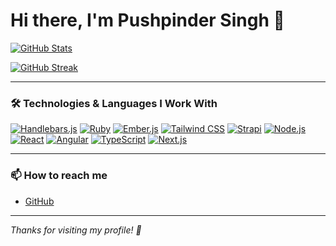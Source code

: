 # Hi there, I'm Pushpinder Singh 👋

[![GitHub Stats](https://github-readme-stats.vercel.app/api?username=pushpinder6805&show_icons=true&theme=radical&count_private=true)](https://github.com/pushpinder6805)

[![GitHub Streak](https://github-readme-streak-stats.herokuapp.com/?user=pushpinder6805&theme=radical)](https://github.com/pushpinder6805)

---

### 🛠️ Technologies & Languages I Work With

[![Handlebars.js](https://img.shields.io/badge/-Handlebars-f0772b?style=for-the-badge&logo=handlebars-dot-js&logoColor=white)](https://handlebarsjs.com/) 
[![Ruby](https://img.shields.io/badge/-Ruby-cc342d?style=for-the-badge&logo=ruby&logoColor=white)](https://www.ruby-lang.org/) 
[![Ember.js](https://img.shields.io/badge/-Ember.js-e04e39?style=for-the-badge&logo=ember-dot-js&logoColor=white)](https://emberjs.com/) 
[![Tailwind CSS](https://img.shields.io/badge/-Tailwind_CSS-06b6d4?style=for-the-badge&logo=tailwind-css&logoColor=white)](https://tailwindcss.com/) 
[![Strapi](https://img.shields.io/badge/-Strapi-00d8ff?style=for-the-badge&logo=strapi&logoColor=white)](https://strapi.io/) 
[![Node.js](https://img.shields.io/badge/-Node.js-339933?style=for-the-badge&logo=node-dot-js&logoColor=white)](https://nodejs.org/) 
[![React](https://img.shields.io/badge/-React-61dafb?style=for-the-badge&logo=react&logoColor=black)](https://reactjs.org/) 
[![Angular](https://img.shields.io/badge/-Angular-d6002f?style=for-the-badge&logo=angular&logoColor=white)](https://angular.io/) 
[![TypeScript](https://img.shields.io/badge/-TypeScript-007acc?style=for-the-badge&logo=typescript&logoColor=white)](https://www.typescriptlang.org/) 
[![Next.js](https://img.shields.io/badge/-Next.js-000000?style=for-the-badge&logo=next-dot-js&logoColor=white)](https://nextjs.org/)

---

### 📫 How to reach me

- [GitHub](https://github.com/pushpinder6805)

---

*Thanks for visiting my profile! 🚀*
